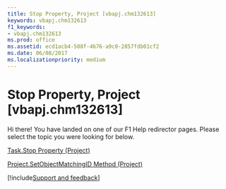 ```yaml
---
title: Stop Property, Project [vbapj.chm132613]
keywords: vbapj.chm132613
f1_keywords:
- vbapj.chm132613
ms.prod: office
ms.assetid: ecd1acb4-508f-4676-a9c0-2857fdb01cf2
ms.date: 06/08/2017
ms.localizationpriority: medium
---
```



# Stop Property, Project [vbapj.chm132613]

Hi there! You have landed on one of our F1 Help redirector pages. Please select the topic you were looking for below.

[Task.Stop Property (Project)](https://msdn.microsoft.com/library/b541e2e4-8b3e-59c5-4115-128fb0338765%28Office.15%29.aspx)

[Project.SetObjectMatchingID Method (Project)](https://msdn.microsoft.com/library/d0d79e0a-bfec-9882-bfe9-72f7c51f0baf%28Office.15%29.aspx)

[!include[Support and feedback](~/includes/feedback-boilerplate.md)]